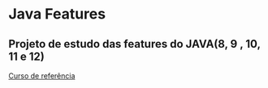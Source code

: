 # Java Features

## Projeto de estudo das features do JAVA(8, 9 , 10, 11 e 12)

[Curso de referência](https://www.udemy.com/course/java-avancado-new-features/)
